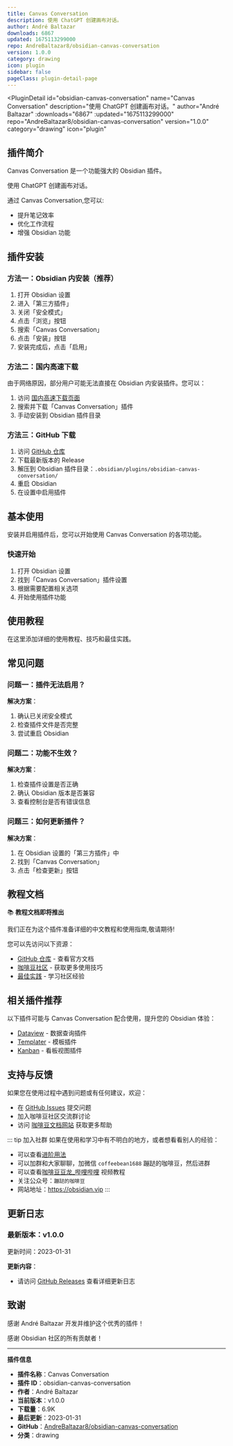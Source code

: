 ```yaml
---
title: Canvas Conversation
description: 使用 ChatGPT 创建画布对话。
author: André Baltazar
downloads: 6867
updated: 1675113299000
repo: AndreBaltazar8/obsidian-canvas-conversation
version: 1.0.0
category: drawing
icon: plugin
sidebar: false
pageClass: plugin-detail-page
---
```


<PluginDetail
  id="obsidian-canvas-conversation"
  name="Canvas Conversation"
  description="使用 ChatGPT 创建画布对话。"
  author="André Baltazar"
  :downloads="6867"
  :updated="1675113299000"
  repo="AndreBaltazar8/obsidian-canvas-conversation"
  version="1.0.0"
  category="drawing"
  icon="plugin"
>

<!-- AUTO_GENERATED_START -->
## 插件简介

Canvas Conversation 是一个功能强大的 Obsidian 插件。

使用 ChatGPT 创建画布对话。

通过 Canvas Conversation,您可以:

- 提升笔记效率
- 优化工作流程
- 增强 Obsidian 功能

<!-- AUTO_GENERATED_END -->

<!-- AUTO_GENERATED_START -->
## 插件安装

### 方法一：Obsidian 内安装（推荐）

1. 打开 Obsidian 设置
2. 进入「第三方插件」
3. 关闭「安全模式」
4. 点击「浏览」按钮
5. 搜索「Canvas Conversation」
6. 点击「安装」按钮
7. 安装完成后，点击「启用」

### 方法二：国内高速下载

由于网络原因，部分用户可能无法直接在 Obsidian 内安装插件。您可以：

1. 访问 [国内高速下载页面](/zh/documentation/obsidian-plugins-download.html)
2. 搜索并下载「Canvas Conversation」插件
3. 手动安装到 Obsidian 插件目录

### 方法三：GitHub 下载

1. 访问 [GitHub 仓库](https://github.com/AndreBaltazar8/obsidian-canvas-conversation)
2. 下载最新版本的 Release
3. 解压到 Obsidian 插件目录：`.obsidian/plugins/obsidian-canvas-conversation/`
4. 重启 Obsidian
5. 在设置中启用插件

## 基本使用

安装并启用插件后，您可以开始使用 Canvas Conversation 的各项功能。

### 快速开始

1. 打开 Obsidian 设置
2. 找到「Canvas Conversation」插件设置
3. 根据需要配置相关选项
4. 开始使用插件功能

<!-- AUTO_GENERATED_END -->

<!-- CUSTOM_CONTENT_START:tutorial -->
## 使用教程

在这里添加详细的使用教程、技巧和最佳实践。

<!-- CUSTOM_CONTENT_END:tutorial -->

<!-- SHARED_CONTENT_START -->
## 常见问题

### 问题一：插件无法启用？

**解决方案**：
1. 确认已关闭安全模式
2. 检查插件文件是否完整
3. 尝试重启 Obsidian

### 问题二：功能不生效？

**解决方案**：
1. 检查插件设置是否正确
2. 确认 Obsidian 版本是否兼容
3. 查看控制台是否有错误信息

### 问题三：如何更新插件？

**解决方案**：
1. 在 Obsidian 设置的「第三方插件」中
2. 找到「Canvas Conversation」
3. 点击「检查更新」按钮

## 教程文档

📚 **教程文档即将推出**

我们正在为这个插件准备详细的中文教程和使用指南,敬请期待!

您可以先访问以下资源：
- [GitHub 仓库](https://github.com/AndreBaltazar8/obsidian-canvas-conversation) - 查看官方文档
- [咖啡豆社区](/zh/bases/) - 获取更多使用技巧
- [最佳实践](/zh/best-practices/) - 学习社区经验

## 相关插件推荐

以下插件可能与 Canvas Conversation 配合使用，提升您的 Obsidian 体验：

- [Dataview](/zh/plugins/dataview.html) - 数据查询插件
- [Templater](/zh/plugins/templater-obsidian.html) - 模板插件
- [Kanban](/zh/plugins/obsidian-kanban.html) - 看板视图插件

## 支持与反馈

如果您在使用过程中遇到问题或有任何建议，欢迎：

- 在 [GitHub Issues](https://github.com/AndreBaltazar8/obsidian-canvas-conversation/issues) 提交问题
- 加入咖啡豆社区交流群讨论
- 访问 [咖啡豆文档网站](https://obsidian.vip) 获取更多帮助

::: tip 加入社群
如果在使用和学习中有不明白的地方，或者想看看别人的经验：
- 可以查看[进阶用法](/zh/advanced)
- 可以加群和大家聊聊，加微信 `coffeebean1688` 蹦跶的咖啡豆，然后进群
- 可以查看[咖啡豆豆龙_哔哩哔哩](https://space.bilibili.com/618777356) 视频教程
- 关注公众号：`蹦跶的咖啡豆`
- 网站地址：https://obsidian.vip
:::
<!-- SHARED_CONTENT_END -->

<!-- AUTO_GENERATED_START -->
## 更新日志

### 最新版本：v1.0.0

更新时间：2023-01-31

**更新内容**：
- 请访问 [GitHub Releases](https://github.com/AndreBaltazar8/obsidian-canvas-conversation/releases) 查看详细更新日志

## 致谢

感谢 André Baltazar 开发并维护这个优秀的插件！

感谢 Obsidian 社区的所有贡献者！

---

**插件信息**
- **插件名称**：Canvas Conversation
- **插件 ID**：obsidian-canvas-conversation
- **作者**：André Baltazar
- **当前版本**：v1.0.0
- **下载量**：6.9K
- **最后更新**：2023-01-31
- **GitHub**：[AndreBaltazar8/obsidian-canvas-conversation](https://github.com/AndreBaltazar8/obsidian-canvas-conversation)
- **分类**：drawing
<!-- AUTO_GENERATED_END -->

</PluginDetail>

